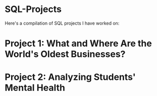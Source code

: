# SQL-Projects

Here's a compilation of SQL projects I have worked on:

# Project 1: What and Where Are the World's Oldest Businesses?

# Project 2: Analyzing Students' Mental Health
